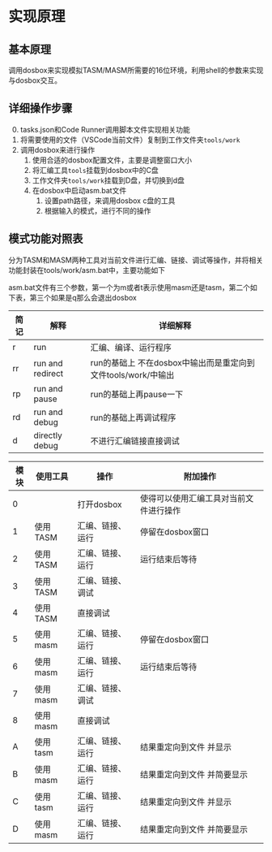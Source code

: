 # 实现原理

## 基本原理

调用dosbox来实现模拟TASM/MASM所需要的16位环境，利用shell的参数来实现与dosbox交互。

## 详细操作步骤

0. tasks.json和Code Runner调用脚本文件实现相关功能
1. 将需要使用的文件（VSCode当前文件）复制到工作文件夹`tools/work`
2. 调用dosbox来进行操作
   1. 使用合适的dosbox配置文件，主要是调整窗口大小
   2. 将汇编工具`tools`挂载到dosbox中的C盘
   3. 工作文件夹`tools/work`挂载到D盘，并切换到d盘
   4. 在dosbox中启动asm.bat文件
      1. 设置path路径，来调用dosbox c盘的工具
      2. 根据输入的模式，进行不同的操作

## 模式功能对照表

分为TASM和MASM两种工具对当前文件进行汇编、链接、调试等操作，并将相关功能封装在tools/work/asm.bat中，主要功能如下

asm.bat文件有三个参数，第一个为m或者t表示使用masm还是tasm，第二个如下表，第三个如果是q那么会退出dosbox

|简记|解释|详细解释|
|--|---|----|
|r |run| 汇编、编译、运行程序|
|rr|run and redirect|run的基础上 不在dosbox中输出而是重定向到文件tools/work/中输出|
|rp|run and pause|run的基础上再pause一下|
|rd|run and debug|run的基础上再调试程序|
|d |directly debug|不进行汇编链接直接调试|

|模块|使用工具|操作|附加操作|
|---|---|---|---|
|0| |打开dosbox|使得可以使用汇编工具对当前文件进行操作|
|1| 使用TASM|汇编、链接、运行|停留在dosbox窗口|
|2| 使用TASM|汇编、链接、运行|运行结束后等待|
|3| 使用TASM|汇编、链接、调试||
|4| 使用TASM|直接调试||
|5| 使用masm|汇编、链接、运行|停留在dosbox窗口|
|6| 使用masm|汇编、链接、运行|运行结束后等待|
|7| 使用masm|汇编、链接、调试||
|8| 使用masm|直接调试||
|A| 使用tasm|汇编、链接、运行| 结果重定向到文件 并显示|
|B| 使用masm|汇编、链接、运行| 结果重定向到文件 并简要显示|
|C| 使用tasm|汇编、链接、运行| 结果重定向到文件 并显示|
|D| 使用masm|汇编、链接、运行| 结果重定向到文件 并简要显示|
